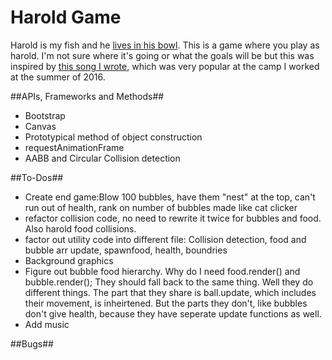 # Harold Game
Harold is my fish and he [lives in his bowl](https://taylornodell.bandcamp.com/track/harolds-song). This is a game where you play as harold. I'm not sure where it's going or what the goals will be but this was inspired by [this song I wrote](https://taylornodell.bandcamp.com/track/harolds-song), which was very popular at the camp I worked at the summer of 2016.

##APIs, Frameworks and Methods##
* Bootstrap
* Canvas
* Prototypical method of object construction
* requestAnimationFrame
* AABB and Circular Collision detection

##To-Dos##
* Create end game:Blow 100 bubbles, have them "nest" at the top, can't run out of health, rank on number of bubbles made like cat clicker
* refactor collision code, no need to rewrite it twice for bubbles and food. Also harold food collisions.
* factor out utility code into different file: Collision detection, food and bubble arr update, spawnfood, health, boundries
* Background graphics
* Figure out bubble food hierarchy. Why do I need food.render() and bubble.render(); They should fall back to the same thing. Well they do different things. The part that they share is ball.update, which includes their movement, is inheirtened. But the parts they don't, like bubbles don't give health, because they have seperate update functions as well.
* Add music

##Bugs##

